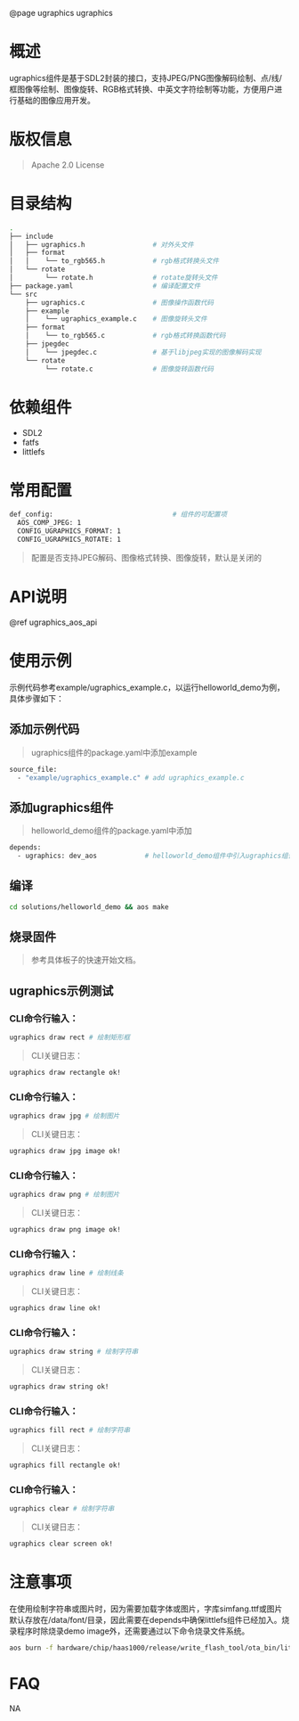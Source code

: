 @page ugraphics ugraphics

# 概述
ugraphics组件是基于SDL2封装的接口，支持JPEG/PNG图像解码绘制、点/线/框图像等绘制、图像旋转、RGB格式转换、中英文字符绘制等功能，方便用户进行基础的图像应用开发。

# 版权信息
> Apache 2.0 License

# 目录结构
```sh
.
├── include
│   ├── ugraphics.h                 # 对外头文件
│   ├── format
│   │    └── to_rgb565.h            # rgb格式转换头文件
│   └── rotate
│        └── rotate.h               # rotate旋转头文件
├── package.yaml                    # 编译配置文件
└── src
    ├── ugraphics.c                 # 图像操作函数代码
    ├── example
    │    └── ugraphics_example.c    # 图像旋转头文件
    ├── format
    │    └── to_rgb565.c            # rgb格式转换函数代码
    ├── jpegdec
    │    └── jpegdec.c              # 基于libjpeg实现的图像解码实现
    └── rotate
         └── rotate.c               # 图像旋转函数代码
```

# 依赖组件

* SDL2
* fatfs
* littlefs


# 常用配置
```sh
def_config:                              # 组件的可配置项
  AOS_COMP_JPEG: 1
  CONFIG_UGRAPHICS_FORMAT: 1
  CONFIG_UGRAPHICS_ROTATE: 1
```
> 配置是否支持JPEG解码、图像格式转换、图像旋转，默认是关闭的

# API说明
@ref ugraphics_aos_api

# 使用示例
示例代码参考example/ugraphics_example.c，以运行helloworld_demo为例，具体步骤如下：

## 添加示例代码
> ugraphics组件的package.yaml中添加example
```sh
source_file:
  - "example/ugraphics_example.c" # add ugraphics_example.c
```

## 添加ugraphics组件
> helloworld_demo组件的package.yaml中添加
```sh
depends:
  - ugraphics: dev_aos            # helloworld_demo组件中引入ugraphics组件
```

## 编译
```sh
cd solutions/helloworld_demo && aos make
```

## 烧录固件
> 参考具体板子的快速开始文档。

## ugraphics示例测试

### CLI命令行输入：
```sh
ugraphics draw rect # 绘制矩形框
```

> CLI关键日志：
```sh
ugraphics draw rectangle ok!
```

### CLI命令行输入：
```sh
ugraphics draw jpg # 绘制图片
```

> CLI关键日志：
```sh
ugraphics draw jpg image ok!
```

### CLI命令行输入：
```sh
ugraphics draw png # 绘制图片
```

> CLI关键日志：
```sh
ugraphics draw png image ok!
```

### CLI命令行输入：
```sh
ugraphics draw line # 绘制线条
```

> CLI关键日志：
```sh
ugraphics draw line ok!
```

### CLI命令行输入：
```sh
ugraphics draw string # 绘制字符串
```

> CLI关键日志：
```sh
ugraphics draw string ok!
```

### CLI命令行输入：
```sh
ugraphics fill rect # 绘制字符串
```

> CLI关键日志：
```sh
ugraphics fill rectangle ok!
```

### CLI命令行输入：
```sh
ugraphics clear # 绘制字符串
```

> CLI关键日志：
```sh
ugraphics clear screen ok!
```

# 注意事项
在使用绘制字符串或图片时，因为需要加载字体或图片，字库simfang.ttf或图片默认存放在/data/font/目录，因此需要在depends中确保littlefs组件已经加入。烧录程序时除烧录demo image外，还需要通过以下命令烧录文件系统。
```sh
aos burn -f hardware/chip/haas1000/release/write_flash_tool/ota_bin/littlefs.bin#0xB32000
```
# FAQ
NA


